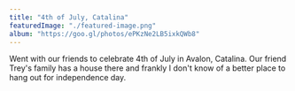 ```yaml
---
title: "4th of July, Catalina"
featuredImage: "./featured-image.png"
album: "https://goo.gl/photos/ePKzNe2LB5ixkQWb8"
---
```

Went with our friends to celebrate 4th of July in Avalon, Catalina.
Our friend Trey's family has a house there and frankly I don't know of a better place to hang out for independence day.
